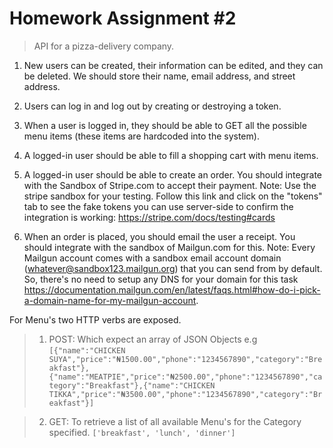 # Homework Assignment #2

> API for a pizza-delivery company.

1. New users can be created, their information can be edited, and they can be deleted. We should store their name, email address, and street address.

2. Users can log in and log out by creating or destroying a token.

3. When a user is logged in, they should be able to GET all the possible menu items (these items are hardcoded into the system).

4. A logged-in user should be able to fill a shopping cart with menu items.

5. A logged-in user should be able to create an order. You should integrate with the Sandbox of Stripe.com to accept their payment. Note: Use the stripe sandbox for your testing. Follow this link and click on the "tokens" tab to see the fake tokens you can use server-side to confirm the integration is working: https://stripe.com/docs/testing#cards

6. When an order is placed, you should email the user a receipt. You should integrate with the sandbox of Mailgun.com for this. Note: Every Mailgun account comes with a sandbox email account domain (whatever@sandbox123.mailgun.org) that you can send from by default. So, there's no need to setup any DNS for your domain for this task https://documentation.mailgun.com/en/latest/faqs.html#how-do-i-pick-a-domain-name-for-my-mailgun-account.

For Menu's two HTTP verbs are exposed.
> 1. POST: Which expect an array of JSON Objects e.g `[{"name":"CHICKEN SUYA","price":"₦1500.00","phone":"1234567890","category":"Breakfast"},{"name":"MEATPIE","price":"₦2500.00","phone":"1234567890","category":"Breakfast"},{"name":"CHICKEN TIKKA","price":"₦3500.00","phone":"1234567890","category":"Breakfast"}]`

> 2. GET: To retrieve a list of all available Menu's for the Category specified. `['breakfast', 'lunch', 'dinner']`